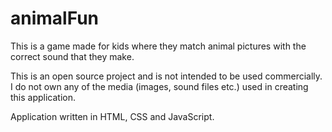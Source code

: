 # animalFun
This is a game made for kids where they match animal pictures with the correct sound that they make. 

This is an open source project and is not intended to be used commercially. I do not own any of the media (images, sound files etc.) used in creating this application.

Application written in HTML, CSS and JavaScript.
